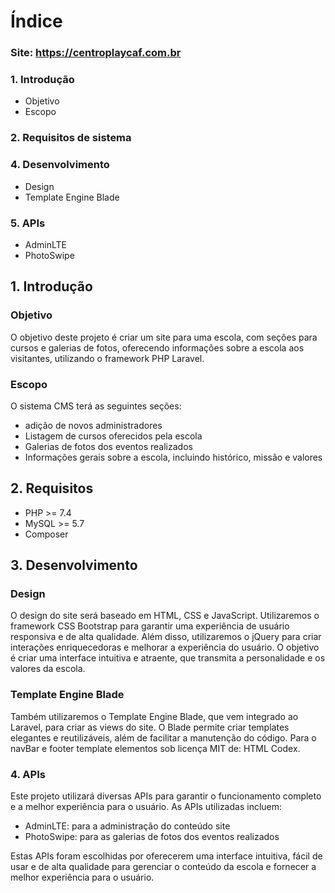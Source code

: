 # Índice

### Site: <https://centroplaycaf.com.br>

### 1. Introdução
- Objetivo
- Escopo
### 2. Requisitos de sistema
### 4. Desenvolvimento
- Design
- Template Engine Blade
### 5. APIs
- AdminLTE
- PhotoSwipe



## 1. Introdução

### Objetivo
O objetivo deste projeto é criar um site para uma escola, com seções para cursos e galerias de fotos, oferecendo informações sobre a escola aos visitantes, utilizando o framework PHP Laravel.

### Escopo
O sistema CMS terá as seguintes seções:
- adição de novos administradores
- Listagem de cursos oferecidos pela escola
- Galerias de fotos dos eventos realizados
- Informações gerais sobre a escola, incluindo histórico, missão e valores


## 2. Requisitos
- PHP >= 7.4
- MySQL >= 5.7
- Composer


## 3. Desenvolvimento

### Design
O design do site será baseado em HTML, CSS e JavaScript. Utilizaremos o framework CSS Bootstrap para garantir uma experiência de usuário responsiva e de alta qualidade. Além disso, utilizaremos o jQuery para criar interações enriquecedoras e melhorar a experiência do usuário. O objetivo é criar uma interface intuitiva e atraente, que transmita a personalidade e os valores da escola.

### Template Engine Blade
Também utilizaremos o Template Engine Blade, que vem integrado ao Laravel, para criar as views do site. O Blade permite criar templates elegantes e reutilizáveis, além de facilitar a manutenção do código. Para o navBar e footer template elementos sob licença MIT de: HTML Codex.


### 4. APIs

Este projeto utilizará diversas APIs para garantir o funcionamento completo e a melhor experiência para o usuário. As APIs utilizadas incluem:

- AdminLTE: para a administração do conteúdo site
- PhotoSwipe: para as galerias de fotos dos eventos realizados

Estas APIs foram escolhidas por oferecerem uma interface intuitiva, fácil de usar e de alta qualidade para gerenciar o conteúdo da escola e fornecer a melhor experiência para o usuário.

